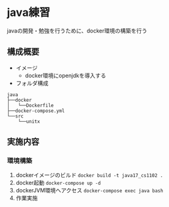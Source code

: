 # java練習

javaの開発・勉強を行うために、docker環境の構築を行う

## 構成概要

- イメージ
  - docker環境にopenjdkを導入する
- フォルダ構成

``` dir
java
├──docker
│   └──Dockerfile
├──docker-compose.yml
└──src
    └──unitx
```

## 実施内容

### 環境構築

1. dockerイメージのビルド
   `docker build -t java17_cs1102 .`
2. docker起動
   `docker-compose up -d`
3. dockerJVM環境へアクセス
   `docker-compose exec java bash`
4. 作業実施
